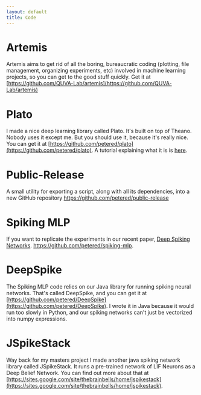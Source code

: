 ```yaml
---
layout: default
title: Code
---
```



# Artemis
Artemis aims to get rid of all the boring, bureaucratic coding (plotting, file management, organizing experiments, etc) involved in machine learning projects, so you can get to the good stuff quickly.  Get it at [https://github.com/QUVA-Lab/artemis](https://github.com/QUVA-Lab/artemis)

# Plato
I made a nice deep learning library called Plato.  It's built on top of Theano.  Nobody uses it except me.  But you should use it, because it's really nice.  You can get it at [https://github.com/petered/plato](https://github.com/petered/plato).  A tutorial explaining what it is is [here](https://rawgit.com/petered/plato/master/plato_tutorial.html).

# Public-Release
A small utility for exporting a script, along with all its dependencies, into a new GitHub repository
https://github.com/petered/public-release

# Spiking MLP
If you want to replicate the experiments in our recent paper, [Deep Spiking Networks](http://arxiv.org/abs/1602.08323).
https://github.com/petered/spiking-mlp.

# DeepSpike
The Spiking MLP code relies on our Java library for running spiking neural networks.  That's called DeepSpike, and you can get it at [https://github.com/petered/DeepSpike](https://github.com/petered/DeepSpike).  I wrote it in Java because it would run too slowly in Python, and our spiking networks can't just be vectorized into numpy expressions.

# JSpikeStack
Way back for my masters project I made another java spiking network library called JSpikeStack.  It runs a pre-trained network of LIF Neurons as a Deep Belief Network.  You can find out more about that at [https://sites.google.com/site/thebrainbells/home/jspikestack](https://sites.google.com/site/thebrainbells/home/jspikestack).
